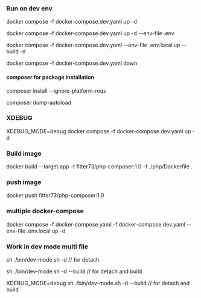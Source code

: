 
### Run on dev env
docker compose -f docker-compose.dev.yaml up -d

docker compose -f docker-compose.dev.yaml up -d --env-file .env

docker compose -f docker-compose.dev.yaml --env-file .env.local up --build -d

docker compose -f docker-compose.dev.yaml down

#### composer for package installation

composer install --ignore-platform-reqs

composer dump-autoload

### XDEBUG
XDEBUG_MODE=debug docker compose -f docker-compose.dev.yaml up -d

### Build image 
docker build --target app -t fitter73/php-composer:1.0 -f ./php/Dockerfile .

### push image
docker push fitter73/php-composer:1.0

### multiple docker-compose
docker compose -f docker-compose.yaml -f docker-compose.dev.yaml --env-file .env.local up -d

### Work in dev mode multi file
sh ./bin/dev-mode.sh -d  // for detach 

sh ./bin/dev-mode.sh -d --build // for detach and build

XDEBUG_MODE=debug sh ./bin/dev-mode.sh -d --build // for detach and build
